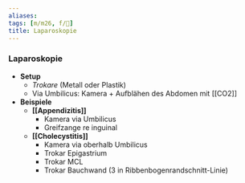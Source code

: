 ```yaml
---
aliases: 
tags: [m/m26, f/🔪]
title: Laparoskopie
---
```

### Laparoskopie
- **Setup**
	- *Trokare* (Metall oder Plastik)
	- Via Umbilicus: Kamera + Aufblähen des Abdomen mit [[CO2]]
- **Beispiele**
	- **[[Appendizitis]]** 
		- Kamera via Umbilicus
		- Greifzange re inguinal
	- **[[Cholecystitis]]**
		- Kamera via oberhalb Umbilicus
		- Trokar Epigastrium
		- Trokar MCL
		- Trokar Bauchwand (3 in Ribbenbogenrandschnitt-Linie)